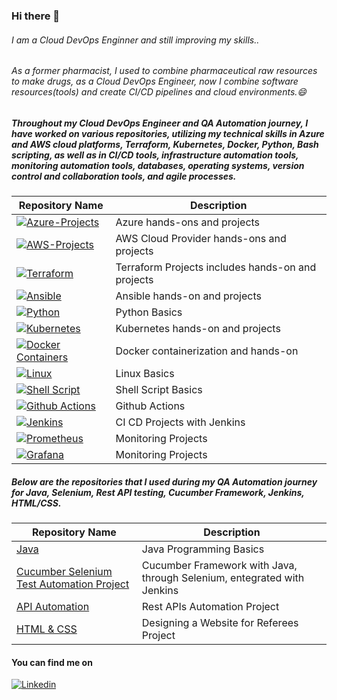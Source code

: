 ### Hi there 👋

<!--
**tunckasik/tunckasik** is a ✨ _special_ ✨ repository because its `README.md` (this file) appears on your GitHub profile.

Here are some ideas to get you started:

- 🔭 I’m currently working on ...
- 🌱 I’m currently learning ...
- 👯 I’m looking to collaborate on ...
- 🤔 I’m looking for help with ...
- 💬 Ask me about ...
- 📫 How to reach me: ...
- 😄 Pronouns: ...
- ⚡ Fun fact: ...
-->

###### I am a Cloud DevOps Enginner and still improving my skills..

###### As a former pharmacist, I used to combine pharmaceutical raw resources to make drugs, as a Cloud DevOps Engineer, now I combine software resources(tools) and create CI/CD pipelines and cloud environments.😄

##### Throughout my Cloud DevOps Engineer and QA Automation journey, I have worked on various repositories, utilizing my technical skills in Azure and AWS cloud platforms, Terraform, Kubernetes, Docker, Python, Bash scripting, as well as in CI/CD tools, infrastructure automation tools, monitoring automation tools, databases, operating systems, version control and collaboration tools, and agile processes.

| Repository Name | Description |
| ------ | ------ |
| [![Azure-Projects](https://img.shields.io/badge/Azure_DevOps-0078D7?style=for-the-badge&logo=azure-devops&logoColor=white)](https://github.com/tunckasik/azure.md) | Azure hands-ons and projects |
| [![AWS-Projects](https://img.shields.io/badge/Amazon_AWS-FF9900?style=for-the-badge&logo=amazonaws&logoColor=white)](https://github.com/tunckasik/aws.md) | AWS Cloud Provider hands-ons and projects |
| [![Terraform](https://img.shields.io/badge/Terraform-7B42BC?style=for-the-badge&logo=terraform&logoColor=white)](https://github.com/tunckasik/terraform.md) | Terraform Projects includes hands-on and projects |
| [![Ansible](	https://img.shields.io/badge/Ansible-000000?style=for-the-badge&logo=ansible&logoColor=white)](https://github.com/tunckasik/ansible.md) | Ansible hands-on and projects | 
| [![Python](https://img.shields.io/badge/Python-FFD43B?style=for-the-badge&logo=python&logoColor=blue)](https://github.com/tunckasik/python.md) | Python Basics |
| [![Kubernetes](https://img.shields.io/badge/kubernetes-326ce5.svg?&style=for-the-badge&logo=kubernetes&logoColor=white)](https://github.com/tunckasik/kubernetes.md) | Kubernetes hands-on and projects
| [![Docker Containers](https://img.shields.io/badge/Docker-2CA5E0?style=for-the-badge&logo=docker&logoColor=white)](https://github.com/tunckasik/docker.md) | Docker containerization and hands-on |
| [![Linux](https://img.shields.io/badge/Linux-FCC624?style=for-the-badge&logo=linux&logoColor=black)](https://github.com/tunckasik/linux.md) | Linux Basics |
| [![Shell Script](	https://img.shields.io/badge/Shell_Script-121011?style=for-the-badge&logo=gnu-bash&logoColor=white)](https://github.com/tunckasik/shell-script.md) | Shell Script Basics |
| [![Github Actions](https://img.shields.io/badge/Github%20Actions-282a2e?style=for-the-badge&logo=githubactions&logoColor=367cfe)](https://github.com/tunckasik/github-actions.md) | Github Actions |
| [![Jenkins](https://img.shields.io/badge/Jenkins-D24939?style=for-the-badge&logo=Jenkins&logoColor=white)](https://github.com/tunckasik/jenkins.md) | CI CD Projects with Jenkins |
| [![Prometheus](https://img.shields.io/badge/Prometheus-000000?style=for-the-badge&logo=prometheus&labelColor=000000)](https://github.com/tunckasik/prometheus.md) | Monitoring Projects |
| [![Grafana](https://img.shields.io/badge/Grafana-F2F4F9?style=for-the-badge&logo=grafana&logoColor=orange&labelColor=F2F4F9)](https://github.com/tunckasik/grafana.md) | Monitoring Projects |

##### Below are the repositories that I used during my QA Automation journey for Java, Selenium, Rest API testing, Cucumber Framework, Jenkins, HTML/CSS.

| Repository Name | Description |
| ------ | ------ |
| [Java](https://github.com/tunckasik/Java-Basics) | Java Programming Basics |
| [Cucumber Selenium Test Automation Project](https://github.com/tunckasik/Automation-Cucumber-Selenium-Jenkins) | Cucumber Framework with Java, through Selenium, entegrated with Jenkins |
| [API Automation](https://github.com/tunckasik/REST-API) | Rest APIs Automation Project |
| [HTML & CSS](https://github.com/tunckasik/HTML-CSS-Refffree) | Designing a Website for Referees Project |


<!-- [![Top Langs](https://github-readme-stats.vercel.app/api/top-langs/?username=tunckasik&tunckasik)](https://github.com/tunckasik/tunckasik) -->

#### You can find me on 
[![Linkedin](https://img.shields.io/badge/LinkedIn-0077B5?style=for-the-badge&logo=linkedin&logoColor=white)](https://www.linkedin.com/in/tunckasik/)
